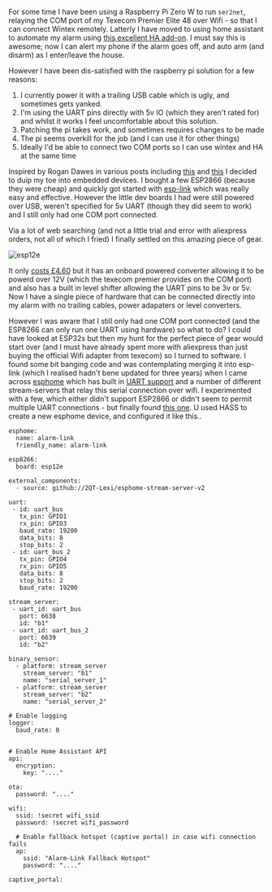 For some time I have been using a Raspberry Pi Zero W to run `ser2net`, relaying the COM port of my Texecom Premier Elite 48 over Wifi - 
so that I can connect Wintex remotely. Latterly I have moved to using home assistant to automate my alarm using [this excellent HA add-on](https://hub.docker.com/r/dchesterton/texecom2mqtt). 
I must say this is awesome; now I can alert my phone if the alarm goes off, and auto arm (and disarm) as I enter/leave the house.

However I have been dis-satisfied with the raspberry pi solution for a few reasons:

1. I currently power it with a trailing USB cable which is ugly, and sometimes gets yanked.
2. I'm using the UART pins directly with 5v IO (which they aren't rated for) and whilst it works I feel uncomfortable about this solution.
3. Patching the pi takes work, and sometimes requires changes to be made
4. The pi seems overkill for the job (and I can use it for other things)
5. Ideally I'd be able to connect two COM ports so I can use wintex and HA at the same time

Inspired by Rogan Dawes in various posts including [this]([url](https://community.home-assistant.io/t/integrating-texecom-premier-alarm-panels-via-esphome-using-wintex-protocol/330396)https://community.home-assistant.io/t/integrating-texecom-premier-alarm-panels-via-esphome-using-wintex-protocol/330396)
and [this]([url](https://community.home-assistant.io/t/texecom-alarm-panel/40561/54)https://community.home-assistant.io/t/texecom-alarm-panel/40561/54) I decided to duip my toe into 
embedded devices. I bought a few ESP2866 (because they were cheap) and quickly got started with [esp-link]([url](https://github.com/jeelabs/esp-link)https://github.com/jeelabs/esp-link) which was
really easy and effective. However the little dev boards I had were still powered over USB, weren't specified for 5v UART (though they did seem to work) and 
I still only had one COM port connected.

Via a lot of web searching (and not a little trial and error with aliexpress orders, not all of which I fried) I finally settled on this amazing piece of gear.

![esp12e](https://github.com/leocrawford/leocrawford.github.io/assets/915016/e3941e86-c25b-4178-912a-a555a75da22d)

It only [costs £4.60]([url](https://www.ebay.co.uk/itm/203202954420)https://www.ebay.co.uk/itm/203202954420) but it has an onboard powered converter allowing it to be powerd over 12V (which the texecom premier provides on the COM port) 
and also has a built in level shifter allowing the UART pins to be 3v or 5v. Now I have a single piece of hardware that can be connected directly into my alarm with no trailing cables, power adapaters or level converters.

However I was aware that I still only had one COM port connected (and the ESP8266 can only run one UART using hardware) so what to do? I could have looked at 
ESP32s but then my hunt for the perfect piece of gear would start over (and I must have already spent more with aliexpress than just buying the official Wifi adapter from texecom) so I turned to software. I found some bit banging code and was
contemplating merging it into esp-link (which I realised hadn't bene updated for three years) when I came across [esphome]([url](https://esphome.io/)https://esphome.io/) which has 
built in [UART support]([url](https://esphome.io/components/uart.html)https://esphome.io/components/uart.html) and a number of different stream-servers that
relay this serial connection over wifi. I experimented with a few, which either didn't support ESP2866 or didn't seem to permit multiple UART connections - but finally found [this one]([url](https://github.com/2QT-Lexi/esphome-stream-server-v2)).
U used HASS to create a new esphome device, and configured it like this..

````
esphome:
  name: alarm-link
  friendly_name: alarm-link

esp8266:
  board: esp12e

external_components:
  - source: github://2QT-Lexi/esphome-stream-server-v2

uart:
 - id: uart_bus
   tx_pin: GPIO1
   rx_pin: GPIO3
   baud_rate: 19200 
   data_bits: 8
   stop_bits: 2
 - id: uart_bus_2
   tx_pin: GPIO4
   rx_pin: GPIO5
   data_bits: 8
   stop_bits: 2
   baud_rate: 19200 

stream_server:
 - uart_id: uart_bus
   port: 6638
   id: "b1"
 - uart_id: uart_bus_2
   port: 6639
   id: "b2"

binary_sensor:
  - platform: stream_server
    stream_server: "b1"
    name: "serial_server_1"
  - platform: stream_server
    stream_server: "b2"
    name: "serial_server_2"
       
# Enable logging
logger:
  baud_rate: 0


# Enable Home Assistant API
api:
  encryption:
    key: "...."

ota:
  password: "...."

wifi:
  ssid: !secret wifi_ssid
  password: !secret wifi_password

  # Enable fallback hotspot (captive portal) in case wifi connection fails
  ap:
    ssid: "Alarm-Link Fallback Hotspot"
    password: "...."

captive_portal:
    
````
